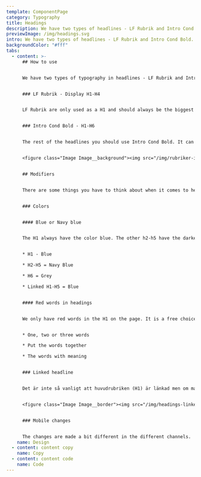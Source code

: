 ```yaml
---
template: ComponentPage
category: Typography
title: Headings
description: We have two types of headlines - LF Rubrik and Intro Cond Bold.
previewImage: /img/headings.svg
intro: We have two types of headlines - LF Rubrik and Intro Cond Bold.
backgroundColor: "#fff"
tabs:
  - content: >-
      ## How to use


      We have two types of typography in headlines - LF Rubrik and Intro Cond Bold. 


      ### LF Rubrik - Display H1-H4


      LF Rubrik are only used as a H1 and should always be the biggest headline on the page. The H1 should only be used one time per page. 


      ### Intro Cond Bold - H1-H6


      The rest of the headlines you should use Intro Cond Bold. It can be used in all sizes from H1-H6.


      <figure class="Image Image__background"><img src="/img/rubriker-introcond.png" srcset="/img/rubriker-introcond.png 2x" alt="Relationen till varandra är viktigt"><figcaption><div class="Image__caption"></div></figcaption></figure>


      ## Modifiers


      There are some things you have to think about when it comes to headings.


      ### Colors


      #### Blue or Navy blue


      The H1 always have the color blue. The other h2-h5 have the darker blue thats called navy blue to make a different from when the headings are linked. The H6 have a grey color.


      * H1 - Blue

      * H2-H5 = Navy Blue

      * H6 = Grey

      * Linked H1-H5 = Blue


      #### Red words in headings


      We only have red words in the H1 on the page. It is a free choice and not a must. You highlight the word in the heading that is the most important. You can mark more than one word but the words should be following each other (be together). 


      * One, two or three words

      * Put the words together

      * The words with meaning 


      ### Linked headline


      Det är inte så vanligt att huvudrubriken (H1) är länkad men om man vill länka en rubrik så kommer vi använda oss av länkblå "Blue" för att visa att man är klickbar. Vi förtydligar även att rubriken är klickbar genom att ha ett understreck vid hover.


      <figure class="Image Image__border"><img src="/img/headings-linked.png" srcset="/img/headings-linked.png 2x" alt="Visa hur det ser ut med länkad respektive icke länkad underrubrik."><figcaption><div class="Image__caption"></div></figcaption></figure>


      ### Mobile changes


      The changes are made a bit different in the different channels.
    name: Design
  - content: content copy
    name: Copy
  - content: content code
    name: Code
---
```

